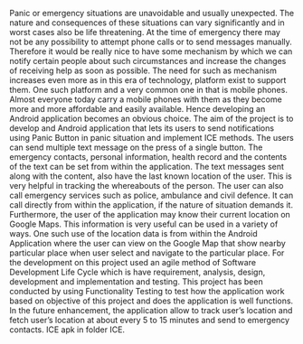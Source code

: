Panic or emergency situations are unavoidable and usually unexpected. The nature and consequences of these situations can vary significantly and in worst cases also be life threatening. At the time of emergency there may not be any possibility to attempt phone calls or to send messages manually. Therefore it would be really nice to have some mechanism by which we can notify certain people about such circumstances and increase the changes of receiving help as soon as possible. The need for such as mechanism increases even more as in this era of technology, platform exist to support them. One such platform and a very common one in that is mobile phones. Almost everyone today carry a mobile phones with them as they become more and more affordable and easily available. Hence developing an Android application becomes an obvious choice. The aim of the project is to develop and Android application that lets its users to send notifications using Panic Button in panic situation and implement ICE methods. The users can send multiple text message on the press of a single button. The emergency contacts, personal information, health record and the contents of the text can be set from within the application. The text messages sent along with the content, also have the last known location of the user. This is very helpful in tracking the whereabouts of the person. The user can also call emergency services such as police, ambulance and civil defence. It can call directly from within the application, if the nature of situation demands it. Furthermore, the user of the application may know their current location on Google Maps. This information is very useful can be used in a variety of ways. One such use of the location data is from within the Android Application where the user can view on the Google Map that show nearby particular place when user select and navigate to the particular place. For the development on this project used an agile method of Software Development Life Cycle which is have requirement, analysis, design, development and implementation and testing. This project has been conducted by using Functionality Testing to test how the application work based on objective of this project and does the application is well functions. In the future enhancement, the application allow to track user’s location and fetch user’s location at about every 5 to 15 minutes and send to emergency contacts.
ICE apk in folder ICE. 
